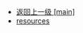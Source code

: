 - [返回上一级 [main]](notes/code/Flink/flink-kafka-integration/src/main/)
- [resources](notes/code/Flink/flink-kafka-integration/src/main/resources/)
